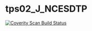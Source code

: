 # tps02_J_NCESDTP
<a href="https://scan.coverity.com/projects/wendyzhang1121-tps02_j_ncesdtp">
  <img alt="Coverity Scan Build Status"
       src="https://scan.coverity.com/projects/9587/badge.svg"/>
</a>
